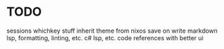 # TODO
sessions
whichkey stuff
inherit theme from nixos
save on write
markdown lsp, formatting, linting, etc.
c# lsp, etc.
code references with better ui
